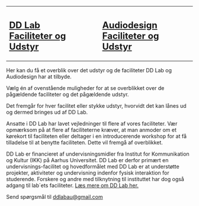 <table>
  <tr>
    <td><h2><a href="/TestTheme/dd-inf/">DD Lab<br>Faciliteter og Udstyr</a></h2>
    </td>
    <td><h2><a href="/TestTheme/audiodesign/">Audiodesign<br>Faciliteter og Udstyr</a></h2>
    </td>
  </tr>
</table>

Her kan du få et overblik over det udstyr og de faciliteter DD Lab og Audiodesign har at tilbyde.

Vælg én af ovenstående muligheder for at se overblikket over de pågældende faciliteter og det pågældende udstyr.

Det fremgår for hver facilitet eller stykke udstyr, hvorvidt det kan lånes ud og dermed bringes ud af DD Lab.

Ansatte i DD Lab har lavet vejledninger til flere af vores faciliteter. Vær opmærksom på at flere af faciliteterne kræver, at man anmoder om et kørekort til faciliteten eller deltager i en introducerende workshop for at få tilladelse til at benytte faciliteten. Dette vil fremgå af overblikket.

DD Lab er financieret af  undervisningsmidler fra Institut for Kommunikation og Kultur (IKK) på Aarhus Universitet. DD Lab er derfor primært en undervisnings-facilitet og hovedformålet med DD Lab er at understøtte projekter, aktiviteter og undervisning indenfor fysisk interaktion for studerende. Forskere og andre med tilknytning til instituttet har dog også adgang til lab´ets faciliteter. [Læs mere om DD Lab her.](https://ddlab.au.dk/)


Send spørgsmål til [ddlabau@gmail.com](mailto:ddlabau@gmail.com)
